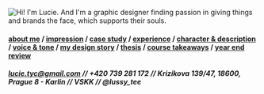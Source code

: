 ![Hi! I'm Lucie. And I'm a graphic designer finding passion in giving things and brands the face, which supports their souls.](https://user-images.githubusercontent.com/79570985/149945606-f54ea75e-2fd7-4f9e-a638-f8c63a8fbb9a.png)

#### [about me](https://lussytea.github.io/english-for-designers/03-aboutness/) / [impression](https://lussytea.github.io/english-for-designers/02-impression/) / [case study](https://lussytea.github.io/english-for-designers/03-aboutness/case-study.html) / [experience](https://lussytea.github.io/english-for-designers/04-experience/) / [character & description](https://lussytea.github.io/english-for-designers/01-character-description/) / [voice & tone](https://lussytea.github.io/english-for-designers/05-voice-tone/) / [my design story](https://lussytea.github.io/english-for-designers/06-storytelling/) / [thesis](-) / [course takeaways](https://lussytea.github.io/english-for-designers/07-takeaways/) / [year end review](https://lussytea.github.io/english-for-designers/07-takeaways/) 

##### lucie.tyc@gmail.com // +420 739 281 172 // Krizikova 139/47, 18600, Prague 8 - Karlin // VSKK // @lussy_tee
